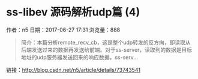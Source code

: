 # ss-libev 源码解析udp篇 (4)
作者：n5
日期：2017-06-27 17:31
浏览量：888
> 简介：本篇分析remote_recv_cb，这是整个udp转发的反方向，即读取从后端发送过来的数据再发送给前端。对于ss-server，读取到的数据是目标地址的udp服务器发送回来的响应数据，ss-serv...

 链接：http://blog.csdn.net/n5/article/details/73743541
